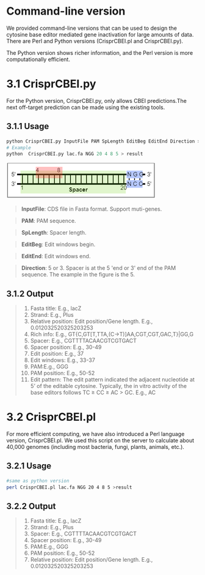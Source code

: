 # Command-line version

We provided command-line versions that can be used to design the cytosine base editor mediated gene inactivation for large amounts of data. There are Perl and Python versions (CrisprCBEI.pl and CrisprCBEI.py).

The Python version shows richer information, and the Perl version is more computationally efficient.

# 3.1 CrisprCBEI.py

For the Python version, CrisprCBEI.py, only allows CBEI predictions.The next off-target prediction can be made using the existing tools.

## 3.1.1 Usage

```Python
python CrisprCBEI.py InputFile PAM SpLength EditBeg EditEnd Direction > result
# Example
python  CrisprCBEI.py lac.fa NGG 20 4 8 5 > result
```
![BE](./BE.png)

> **InputFile**: CDS file in Fasta format. Support muti-genes.

> **PAM**: PAM sequence.

> **SpLength**: Spacer length.

> **EditBeg**: Edit windows begin.

> **EditEnd**: Edit windows end.

> **Direction**: 5 or 3. Spacer is at the 5 'end or 3' end of the PAM sequence. The example in the figure is the 5.

## 3.1.2 Output

>1. Fasta title: E.g., lacZ
>2. Strand: E.g., Plus
>3. Relative position: Edit position/Gene length. E.g., 0.012032520325203253
>4. Rich info: E.g., GT{C,GT[T,TTA,(C->T)]AA,CGT,CGT,GAC,T}|GG,G
>5. Spacer: E.g., CGTTTTACAACGTCGTGACT
>6. Spacer position: E.g., 30-49
>7. Edit position: E.g., 37
>8. Edit windows: E.g., 33-37
>9. PAM:E.g., GGG
>10. PAM position: E.g., 50-52
>11. Edit pattern: The edit pattern indicated the adjacent nucleotide at 5’ of the editable cytosine. Typically, the in vitro activity of the base editors follows TC ≥ CC ≥ AC > GC. E.g., AC

# 3.2 CrisprCBEI.pl

For more efficient computing, we have also introduced a Perl language version, CrisprCBEI.pl. We used this script on the server to calculate about 40,000 genomes (including most bacteria, fungi, plants, animals, etc.).

## 3.2.1 Usage

```bash
#same as python version
perl CrisprCBEI.pl lac.fa NGG 20 4 8 5 >result
```

## 3.2.2 Output

>1. Fasta title: E.g., lacZ
>2. Strand: E.g., Plus
>3. Spacer: E.g., CGTTTTACAACGTCGTGACT
>4. Spacer position: E.g., 30-49
>5. PAM:E.g., GGG
>6. PAM position: E.g., 50-52
>7. Relative position: Edit position/Gene length. E.g., 0.012032520325203253